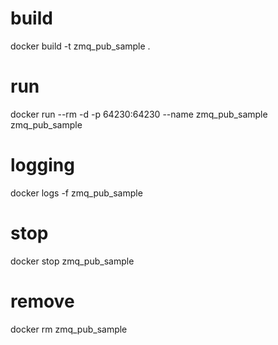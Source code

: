 # build 
docker build -t zmq_pub_sample .

# run
docker run --rm -d -p 64230:64230 --name zmq_pub_sample zmq_pub_sample

# logging
docker logs -f zmq_pub_sample

# stop
docker stop zmq_pub_sample

# remove
docker rm zmq_pub_sample